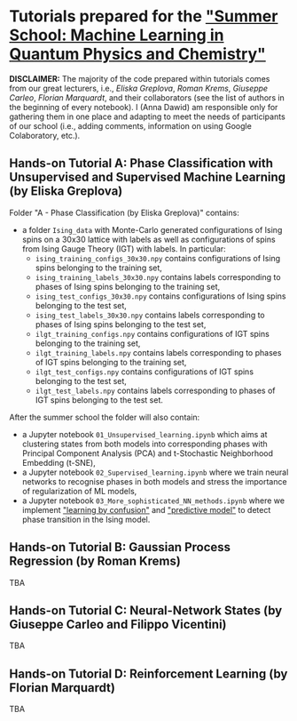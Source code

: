 # Tutorials prepared for the ["Summer School: Machine Learning in Quantum Physics and Chemistry"](https://ml2021.ckc.uw.edu.pl/)

**DISCLAIMER:** The majority of the code prepared within tutorials comes from our great lecturers, i.e., *Eliska Greplova*, *Roman Krems*, *Giuseppe Carleo*, *Florian Marquardt*, and their collaborators (see the list of authors in the beginning of every notebook). I (Anna Dawid) am responsible only for gathering them in one place and adapting to meet the needs of participants of our school (i.e., adding comments, information on using Google Colaboratory, etc.).

## Hands-on Tutorial A: Phase Classification with Unsupervised and Supervised Machine Learning (by Eliska Greplova)
Folder "A - Phase Classification (by Eliska Greplova)" contains:
- a folder `Ising_data` with Monte-Carlo generated configurations of Ising spins on a 30x30 lattice with labels as well as configurations of spins from Ising Gauge Theory (IGT) with labels. In particular:
  - `ising_training_configs_30x30.npy` contains configurations of Ising spins belonging to the training set,
  - `ising_training_labels_30x30.npy` contains labels corresponding to phases of Ising spins belonging to the training set,
  - `ising_test_configs_30x30.npy` contains configurations of Ising spins belonging to the test set,
  - `ising_test_labels_30x30.npy` contains labels corresponding to phases of Ising spins belonging to the test set,
  - `ilgt_training_configs.npy` contains configurations of IGT spins belonging to the training set,
  - `ilgt_training_labels.npy` contains labels corresponding to phases of IGT spins belonging to the training set,
  - `ilgt_test_configs.npy` contains configurations of IGT spins belonging to the test set,
  - `ilgt_test_labels.npy` contains labels corresponding to phases of IGT spins belonging to the test set.

After the summer school the folder will also contain:
- a Jupyter notebook `01_Unsupervised_learning.ipynb` which aims at clustering states from both models into corresponding phases with Principal Component Analysis (PCA) and t-Stochastic Neighborhood Embedding (t-SNE),
- a Jupyter notebook `02_Supervised_learning.ipynb` where we train neural networks to recognise phases in both models and stress the importance of regularization of ML models,
- a Jupyter notebook `03_More_sophisticated_NN_methods.ipynb` where we implement ["learning by confusion"](https://www.nature.com/articles/nphys4037) and ["predictive model"](https://iopscience.iop.org/article/10.1088/1367-2630/ab7771/meta) to detect phase transition in the Ising model.

## Hands-on Tutorial B: Gaussian Process Regression (by Roman Krems)
TBA

## Hands-on Tutorial C: Neural-Network States (by Giuseppe Carleo and Filippo Vicentini)
TBA

## Hands-on Tutorial D: Reinforcement Learning (by Florian Marquardt)
TBA